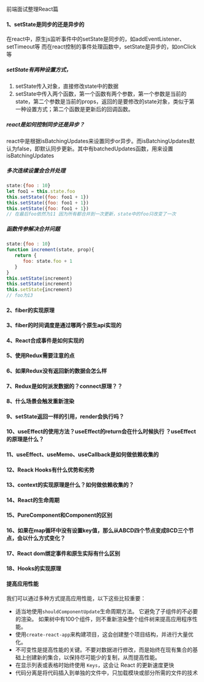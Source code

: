 前端面试整理React篇

#### 1、setState是同步的还是异步的

在react中，原生js监听事件中的setState是同步的，如addEventListener、setTimeout等
而在react控制的事件处理函数中，setState是异步的，如onClick等

##### setState有两种设置方式，

1. setState传入对象，直接修改state中的数据
2. setState中传入两个函数，第一个函数有两个参数，第一个参数是当前的state，第二个参数是当前的props，返回的是要修改的state对象，类似于第一种设置方式；第二个函数是更新后的回调函数。

##### react是如何控制同步还是异步？

react中是根据isBatchingUpdates来设置同步or异步。而isBatchingUpdates默认为false，即默认同步更新。其中有batchedUpdates函数，用来设置isBatchingUpdates

##### 多次连续设置会合并处理

```js
state:{foo : 10}
let foo1 = this.state.foo
this.setState({foo: foo1 + 1})
this.setState({foo: foo1 + 1})
this.setState({foo: foo1 + 1})
// 在最后foo依然为11 因为所有都合并到一次更新，state中的foo只改变了一次
```

##### 函数传参解决合并问题

```js
state:{foo : 10}
function increment(state, prop){
   return {
      foo: state.foo + 1
   }
}
this.setState(increment)
this.setState(increment)
this.setState{increment)
// foo为13
```



#### 2、fiber的实现原理



#### 3、fiber的时间调度是通过哪两个原生api实现的



#### 4、React合成事件是如何实现的



#### 5、使用Redux需要注意的点



#### 6、如果Redux没有返回新的数据会怎么样



#### 7、Redux是如何派发数据的？connect原理？？



#### 8、什么场景会触发重新渲染



#### 9、setState返回一样的引用，render会执行吗？



#### 10、useEffect的使用方法？useEffect的return会在什么时候执行 ？useEffect的原理是什么？



#### 11、useEffect、useMemo、useCallback是如何做依赖收集的





#### 12、Reack Hooks有什么优势和劣势



#### 13、context的实现原理是什么？如何做依赖收集的？



#### 14、React的生命周期



#### 15、PureComponent和Component的区别



#### 16、如果在map循环中没有设置key值，那么从ABCD四个节点变成BCD三个节点，会以什么方式变化？



#### 17、React dom绑定事件和原生实际有什么区别



#### 18、Hooks的实现原理







#### 提高应用性能

我们可以通过多种方式提高应用性能，以下这些比较重要：

- 适当地使用`shouldComponentUpdate`生命周期方法。 它避免了子组件的不必要的渲染。 如果树中有100个组件，则不重新渲染整个组件树来提高应用程序性能。
- 使用`create-react-app`来构建项目，这会创建整个项目结构，并进行大量优化。
- 不可变性是提高性能的关键。不要对数据进行修改，而是始终在现有集合的基础上创建新的集合，以保持尽可能少的复制，从而提高性能。
- 在显示列表或表格时始终使用 `Keys`，这会让 React 的更新速度更快
- 代码分离是将代码插入到单独的文件中，只加载模块或部分所需的文件的技术


